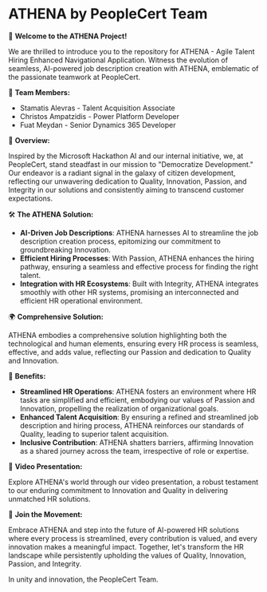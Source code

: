 **ATHENA by PeopleCert Team**
=============================

🌟 **Welcome to the ATHENA Project!**

We are thrilled to introduce you to the repository for ATHENA - Agile Talent Hiring Enhanced Navigational Application. Witness the evolution of seamless, AI-powered job description creation with ATHENA, emblematic of the passionate teamwork at PeopleCert.

🤝 **Team Members:**

-   Stamatis Alevras - Talent Acquisition Associate
-   Christos Ampatzidis - Power Platform Developer
-   Fuat Meydan - Senior Dynamics 365 Developer

🌟 **Overview:**

Inspired by the Microsoft Hackathon AI and our internal initiative, we, at PeopleCert, stand steadfast in our mission to "Democratize Development." Our endeavor is a radiant signal in the galaxy of citizen development, reflecting our unwavering dedication to Quality, Innovation, Passion, and Integrity in our solutions and consistently aiming to transcend customer expectations.

🛠️ **The ATHENA Solution:**

-   **AI-Driven Job Descriptions**: ATHENA harnesses AI to streamline the job description creation process, epitomizing our commitment to groundbreaking Innovation.
-   **Efficient Hiring Processes**: With Passion, ATHENA enhances the hiring pathway, ensuring a seamless and effective process for finding the right talent.
-   **Integration with HR Ecosystems**: Built with Integrity, ATHENA integrates smoothly with other HR systems, promising an interconnected and efficient HR operational environment.

🌍 **Comprehensive Solution:**

ATHENA embodies a comprehensive solution highlighting both the technological and human elements, ensuring every HR process is seamless, effective, and adds value, reflecting our Passion and dedication to Quality and Innovation.

🎉 **Benefits:**

-   **Streamlined HR Operations**: ATHENA fosters an environment where HR tasks are simplified and efficient, embodying our values of Passion and Innovation, propelling the realization of organizational goals.
-   **Enhanced Talent Acquisition**: By ensuring a refined and streamlined job description and hiring process, ATHENA reinforces our standards of Quality, leading to superior talent acquisition.
-   **Inclusive Contribution**: ATHENA shatters barriers, affirming Innovation as a shared journey across the team, irrespective of role or expertise.

🎥 **Video Presentation:**

Explore ATHENA's world through our video presentation, a robust testament to our enduring commitment to Innovation and Quality in delivering unmatched HR solutions.

🤝 **Join the Movement:**

Embrace ATHENA and step into the future of AI-powered HR solutions where every process is streamlined, every contribution is valued, and every innovation makes a meaningful impact. Together, let's transform the HR landscape while persistently upholding the values of Quality, Innovation, Passion, and Integrity.

In unity and innovation, the PeopleCert Team.
